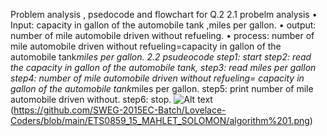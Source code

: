 Problem analysis , psedocode and flowchart for Q.2
2.1 probelm analysis
•	Input: capacity in gallon of the automobile tank ,miles per gallon.
•	output: number of mile automobile driven without refueling.
•	process: number of mile automobile driven without refueling=capacity in gallon of the automobile tank*miles per gallon.
2.2 psudeocode
step1: start
step2: read the capacity in gallon of the automobile tank,
step3: read miles per gallon
step4: number of mile automobile driven without refueling= capacity in gallon of the automobile tank*miles per gallon.
step5: print number of mile automobile driven without.
step6: stop.
![Alt text](image-1.png)(https://github.com/SWEG-2015EC-Batch/Lovelace-Coders/blob/main/ETS0859_15_MAHLET_SOLOMON/algorithm%201.png)

